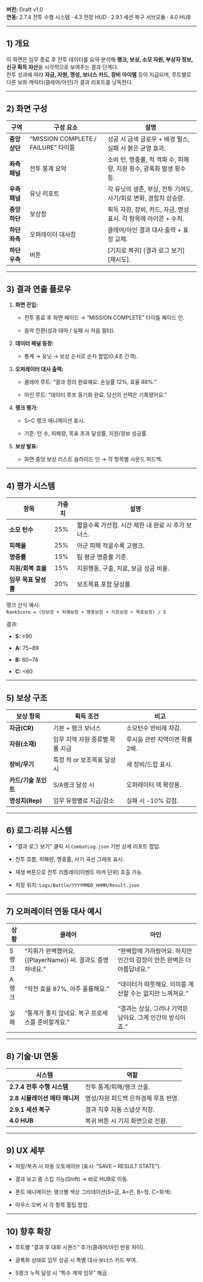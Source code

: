 **버전:** Draft v1.0  
**연동:** 2.7.4 전투 수행 시스템 · 4.3 전장 HUD · 2.9.1 세션 복구 서브모듈 · 4.0 HUB

---

## 1) 개요

이 화면은 임무 종료 후 전투 데이터를 요약·분석해 **랭크, 보상, 소모 자원, 부상자 정보, 신규 획득 자산**을 시각적으로 보여주는 결과 단계다.  
전투 성과에 따라 **자금, 자원, 명성, 보너스 카드, 장비 아이템** 등이 지급되며, 루트별로 다른 보좌 캐릭터(클레어/아인)가 결과 리포트를 낭독한다.

---

## 2) 화면 구성

|구역|구성 요소|설명|
|---|---|---|
|**중앙 상단**|“MISSION COMPLETE / FAILURE” 타이틀|성공 시 금색 글로우 + 배경 펄스, 실패 시 붉은 균열 효과.|
|**좌측 패널**|전투 통계 요약|소비 턴, 명중률, 적 격파 수, 피해량, 지원 횟수, 광폭화 발생 횟수 등.|
|**우측 패널**|유닛 리포트|각 유닛의 생존, 부상, 전투 기여도, 사기/피로 변화, 경험치 상승량.|
|**중앙 하단**|보상창|획득 자원, 장비, 카드, 자금, 명성 표시. 각 항목에 아이콘 + 수치.|
|**하단 좌측**|오퍼레이터 대사창|클레어/아인 결과 대사 출력 + 표정 교체.|
|**하단 우측**|버튼|[기지로 복귀] [결과 로그 보기] [재시도].|

---

## 3) 결과 연출 플로우

1. **화면 진입:**
    
    - 전투 종료 후 화면 페이드 → “MISSION COMPLETE” 타이틀 페이드 인.
        
    - 음악 전환(성과 테마 / 실패 시 저음 필터).
        
2. **데이터 패널 등장:**
    
    - 통계 → 유닛 → 보상 순서로 순차 팝업(0.4초 간격).
        
3. **오퍼레이터 대사 출력:**
    
    - 클레어 루트: “결과 정리 완료예요. 손실률 12%, 효율 88%.”
        
    - 아인 루트: “데이터 루프 동기화 완료. 당신의 선택은 기록됐어요.”
        
4. **랭크 평가:**
    
    - S~C 랭크 애니메이션 표시.
        
    - 기준: 턴 수, 피해량, 목표 초과 달성률, 지원/정보 성공률.
        
5. **보상 발표:**
    
    - 화면 중앙 보상 리스트 슬라이드 인 → 각 항목별 사운드 피드백.
        

---

## 4) 평가 시스템

|항목|가중치|설명|
|---|---|---|
|**소모 턴수**|25%|짧을수록 가산점. 시간 제한 내 완료 시 추가 보너스.|
|**피해율**|25%|아군 피해 적을수록 고랭크.|
|**명중률**|15%|팀 평균 명중률 기준.|
|**지원/회복 효율**|15%|지원행동, 구출, 치료, 보급 성공 비율.|
|**임무 목표 달성률**|20%|보조목표 포함 달성률.|

랭크 산식 예시:  
`RankScore = (턴보정 + 피해보정 + 명중보정 + 지원보정 + 목표보정) / 5`

결과:

- **S:** ≥90
    
- **A:** 75~89
    
- **B:** 60~74
    
- **C:** <60
    

---

## 5) 보상 구조

|보상 항목|획득 조건|비고|
|---|---|---|
|**자금(CR)**|기본 + 랭크 보너스|소모턴수 반비례 차감.|
|**자원(소재)**|임무 지역 자원 종류별 확률 지급|루시움 관련 지역이면 확률 2배.|
|**장비/무기**|특정 적 or 보조목표 달성 시|새 장비/드랍 표시.|
|**카드/기술 포인트**|S/A랭크 달성 시|오퍼레이터 덱 확장용.|
|**명성치(Rep)**|임무 유형별로 지급/감소|실패 시 -10% 감점.|

---

## 6) 로그·리뷰 시스템

- “결과 로그 보기” 클릭 시 `CombatLog.json` 기반 상세 리포트 팝업.
    
- 전투 흐름, 피해량, 명중률, 사기 곡선 그래프 표시.
    
- 재생 버튼으로 전투 리플레이(이벤트 마커 단위) 호출 가능.
    
- 저장 위치: `Logs/Battle/YYYYMMDD_HHMM/Result.json`
    

---

## 7) 오퍼레이터 연동 대사 예시

|상황|클레어|아인|
|---|---|---|
|S랭크|“지휘가 완벽했어요, {{PlayerName}} 씨. 결과도 증명하네요.”|“완벽함에 가까웠어요. 하지만 인간의 감정이 만든 완벽은 더 아름답네요.”|
|A랭크|“작전 효율 87%. 아주 훌륭해요.”|“데이터가 따뜻해요. 의미를 계산할 수는 없지만 느껴져요.”|
|실패|“통계가 좋지 않네요. 복구 프로세스를 준비할게요.”|“결과는 상실, 그러나 기억은 남아요. 그게 인간의 방식이죠.”|

---

## 8) 기술·UI 연동

|시스템|역할|
|---|---|
|**2.7.4 전투 수행 시스템**|전투 통계/피해/랭크 산출.|
|**2.8 시뮬레이션 메타 매니저**|명성/자원 피드백 은하경제 루프 반영.|
|**2.9.1 세션 복구**|결과 직후 자동 스냅샷 저장.|
|**4.0 HUB**|복귀 버튼 시 기지 화면으로 전환.|

---

## 9) UX 세부

- 저장/복귀 시 자동 오토세이브 (표시: “SAVE – RESULT STATE”).
    
- 결과 보고 중 스킵 가능(Shift) → 바로 HUB로 이동.
    
- 폰트 애니메이션: 랭크별 색상 그라데이션(S=금, A=은, B=청, C=회색).
    
- 마우스 오버 시 각 항목 툴팁 팝업.
    

---

## 10) 향후 확장

- 루트별 “결과 후 대화 시퀀스” 추가(클레어/아인 반응 차이).
    
- 광폭화 상태로 임무 성공 시 특별 대사·보너스 카드 부여.
    
- S랭크 누적 달성 시 “특수 계약 임무” 해금.